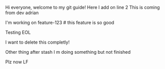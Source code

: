 Hi everyone, welcome to my git guide!
Here I add on line 2
This is coming from dev adrian

I'm working on feature-123 # this feature is so good

Testing EOL

I want to delete this completly!

Other thing after stash
I m doing something but not finished

Plz now LF
